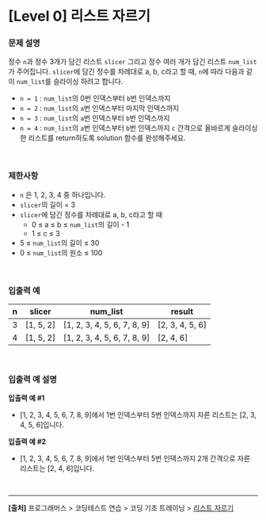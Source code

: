 # [Level 0] 리스트 자르기

### 문제 설명
정수 `n`과 정수 3개가 담긴 리스트 `slicer` 그리고 정수 여러 개가 담긴 리스트 `num_list`가 주어집니다. `slicer`에 담긴 정수를 차례대로 a, b, c라고 할 때, `n`에 따라 다음과 같이 `num_list`를 슬라이싱 하려고 합니다.

* `n = 1` : `num_list`의 0번 인덱스부터 `b`번 인덱스까지
* `n = 2` : `num_list`의 `a`번 인덱스부터 마지막 인덱스까지
* `n = 3` : `num_list`의 `a`번 인덱스부터 `b`번 인덱스까지
* `n = 4` : `num_list`의 `a`번 인덱스부터 `b`번 인덱스까지 `c` 간격으로
올바르게 슬라이싱한 리스트를 return하도록 solution 함수를 완성해주세요.

<br>

### 제한사항
* `n` 은 1, 2, 3, 4 중 하나입니다.
* `slicer`의 길이 = 3
* `slicer`에 담긴 정수를 차례대로 a, b, c라고 할 때
    * 0 ≤ a ≤ b ≤ `num_list`의 길이 - 1
    * 1 ≤ c ≤ 3
* 5 ≤ `num_list`의 길이 ≤ 30
* 0 ≤ `num_list`의 원소 ≤ 100

<br>


### 입출력 예
|n|slicer|num_list|result|
|-|------|--------|------|
|3|[1, 5, 2]|[1, 2, 3, 4, 5, 6, 7, 8, 9]|[2, 3, 4, 5, 6]|
|4|[1, 5, 2]|[1, 2, 3, 4, 5, 6, 7, 8, 9]|[2, 4, 6]|

<br>

### 입출력 예 설명
**입출력 예 #1**
* [1, 2, 3, 4, 5, 6, 7, 8, 9]에서 1번 인덱스부터 5번 인덱스까지 자른 리스트는 [2, 3, 4, 5, 6]입니다.

**입출력 예 #2**
* [1, 2, 3, 4, 5, 6, 7, 8, 9]에서 1번 인덱스부터 5번 인덱스까지 2개 간격으로 자른 리스트는 [2, 4, 6]입니다.

<br>

---
**[출처]** 프로그래머스 > 코딩테스트 연습 > 코딩 기초 트레이닝 > [리스트 자르기](https://school.programmers.co.kr/learn/courses/30/lessons/181897)